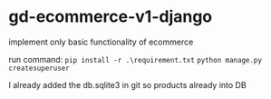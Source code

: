 # gd-ecommerce-v1-django
implement only basic functionality of ecommerce

run command: 		`pip install -r .\requirement.txt`
                `python manage.py createsuperuser`

I already added the db.sqlite3 in git so products already into DB
